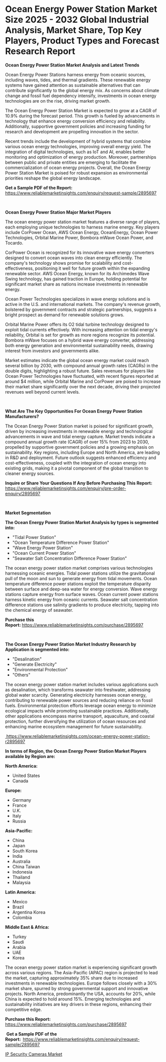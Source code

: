<p><h1>Ocean Energy Power Station Market Size 2025 - 2032 Global Industrial Analysis, Market Share, Top Key Players, Product Types and Forecast Research Report</h1></p><p><strong>Ocean Energy Power Station Market Analysis and Latest Trends</strong></p>
<p><p>Ocean Energy Power Stations harness energy from oceanic sources, including waves, tides, and thermal gradients. These renewable energy systems have gained attention as sustainable alternatives that can contribute significantly to the global energy mix. As concerns about climate change and fossil fuel dependency intensify, investments in ocean energy technologies are on the rise, driving market growth.</p><p>The Ocean Energy Power Station Market is expected to grow at a CAGR of 10.9% during the forecast period. This growth is fueled by advancements in technology that enhance energy conversion efficiency and reliability. Additionally, supportive government policies and increasing funding for research and development are propelling innovation in the sector. </p><p>Recent trends include the development of hybrid systems that combine various ocean energy technologies, improving overall energy yield. The integration of digital technologies, such as IoT and AI, enables better monitoring and optimization of energy production. Moreover, partnerships between public and private entities are emerging to facilitate the commercialization of ocean energy projects. Overall, the Ocean Energy Power Station Market is poised for robust expansion as environmental priorities reshape the global energy landscape.</p></p>
<p><strong>Get a Sample PDF of the Report:&nbsp;</strong> <a href="https://www.reliablemarketinsights.com/enquiry/request-sample/2895697?utm_campaign=3188&utm_medium=2&utm_source=Github&utm_content=ia&utm_term=15032025&utm_id=ocean-energy-power-station">https://www.reliablemarketinsights.com/enquiry/request-sample/2895697</a></p>
<p>&nbsp;</p>
<p><strong>Ocean Energy Power Station Major Market Players</strong></p>
<p><p>The ocean energy power station market features a diverse range of players, each employing unique technologies to harness marine energy. Key players include CorPower Ocean, AWS Ocean Energy, OceanEnergy, Ocean Power Technologies, Orbital Marine Power, Bombora mWave Ocean Power, and Tocardo.</p><p>CorPower Ocean is recognized for its innovative wave energy converters designed to convert ocean waves into clean energy efficiently. The company's technology shows promise for scalability and cost-effectiveness, positioning it well for future growth within the expanding renewable sector. AWS Ocean Energy, known for its Archimedes Wave Swing technology, has gained traction in Europe, holding potential for significant market share as nations increase investments in renewable energy.</p><p>Ocean Power Technologies specializes in wave energy solutions and is active in the U.S. and international markets. The company's revenue growth, bolstered by government contracts and strategic partnerships, suggests a bright prospect as demand for renewable solutions grows.</p><p>Orbital Marine Power offers its O2 tidal turbine technology designed to exploit tidal currents effectively. With increasing attention on tidal energy's reliability, Orbital is set for growth as more regions recognize its potential. Bombora mWave focuses on a hybrid wave energy converter, addressing both energy generation and environmental sustainability needs, drawing interest from investors and governments alike.</p><p>Market estimates indicate the global ocean energy market could reach several billion by 2030, with compound annual growth rates (CAGRs) in the double digits, highlighting a robust future. Sales revenues for players like Ocean Power Technologies have fluctuated, with recent figures reported at around $4 million, while Orbital Marine and CorPower are poised to increase their market share significantly over the next decade, driving their projected revenues well beyond current levels.</p></p>
<p>&nbsp;</p>
<p><strong>What Are The Key Opportunities For Ocean Energy Power Station Manufacturers?</strong></p>
<p><p>The Ocean Energy Power Station market is poised for significant growth, driven by increasing investments in renewable energy and technological advancements in wave and tidal energy capture. Market trends indicate a compound annual growth rate (CAGR) of over 15% from 2023 to 2030, propelled by supportive government policies and a growing emphasis on sustainability. Key regions, including Europe and North America, are leading in R&D and deployment. Future outlook suggests enhanced efficiency and cost-effectiveness, coupled with the integration of ocean energy into existing grids, making it a pivotal component of the global transition to cleaner energy sources.</p></p>
<p><strong>Inquire or Share Your Questions If Any Before Purchasing This Report:</strong> <a href="https://www.reliablemarketinsights.com/enquiry/pre-order-enquiry/2895697?utm_campaign=3188&utm_medium=2&utm_source=Github&utm_content=ia&utm_term=15032025&utm_id=ocean-energy-power-station">https://www.reliablemarketinsights.com/enquiry/pre-order-enquiry/2895697</a></p>
<p>&nbsp;</p>
<p><strong>Market Segmentation</strong></p>
<p><strong>The Ocean Energy Power Station Market Analysis by types is segmented into:</strong></p>
<p><ul><li>"Tidal Power Station"</li><li>"Ocean Temperature Difference Power Station"</li><li>"Wave Energy Power Station"</li><li>"Ocean Current Power Station"</li><li>"Seawater Salt Concentration Difference Power Station"</li></ul></p>
<p><p>The ocean energy power station market comprises various technologies harnessing oceanic energies. Tidal power stations utilize the gravitational pull of the moon and sun to generate energy from tidal movements. Ocean temperature difference power stations exploit the temperature disparity between surface and deep-sea water for energy conversion. Wave energy stations capture energy from surface waves. Ocean current power stations harness kinetic energy from oceanic currents. Seawater salt concentration difference stations use salinity gradients to produce electricity, tapping into the chemical energy of seawater.</p></p>
<p><strong>Purchase this Report:&nbsp;</strong><a href="https://www.reliablemarketinsights.com/purchase/2895697?utm_campaign=3188&utm_medium=2&utm_source=Github&utm_content=ia&utm_term=15032025&utm_id=ocean-energy-power-station">https://www.reliablemarketinsights.com/purchase/2895697</a></p>
<p>&nbsp;</p>
<p><strong>The Ocean Energy Power Station Market Industry Research by Application is segmented into:</strong></p>
<p><ul><li>"Desalination"</li><li>"Generate Electricity"</li><li>"Environmental Protection"</li><li>"Others"</li></ul></p>
<p><p>The ocean energy power station market includes various applications such as desalination, which transforms seawater into freshwater, addressing global water scarcity. Generating electricity harnesses ocean energy, contributing to renewable power sources and reducing reliance on fossil fuels. Environmental protection efforts leverage ocean energy to minimize ecological impacts while promoting sustainable practices. Additionally, other applications encompass marine transport, aquaculture, and coastal protection, further diversifying the utilization of ocean resources and enhancing marine ecosystem management for future sustainability.</p></p>
<p><a href="https://www.reliablemarketinsights.com/ocean-energy-power-station-r2895697?utm_campaign=3188&utm_medium=2&utm_source=Github&utm_content=ia&utm_term=15032025&utm_id=ocean-energy-power-station">&nbsp;https://www.reliablemarketinsights.com/ocean-energy-power-station-r2895697</a></p>
<p><strong>In terms of Region, the Ocean Energy Power Station Market Players available by Region are:</strong></p>
<p>
    <p> <strong> North America: </strong>
        <ul>
            <li>United States</li>
            <li>Canada</li>
        </ul>
        </p> 
    <p> <strong> Europe: </strong>
        <ul>
            <li>Germany</li>
            <li>France</li>
            <li>U.K.</li>
            <li>Italy</li>
            <li>Russia</li>
        </ul>
        </p> 
    <p> <strong> Asia-Pacific: </strong>
        <ul>
            <li>China</li>
            <li>Japan</li>
            <li>South Korea</li>
            <li>India</li>
            <li>Australia</li>
            <li>China Taiwan</li>
            <li>Indonesia</li>
            <li>Thailand</li>
            <li>Malaysia</li>
        </ul>
        </p> 
    <p> <strong> Latin America: </strong>
        <ul>
            <li>Mexico</li>
            <li>Brazil</li>
            <li>Argentina Korea</li>
            <li>Colombia</li>
        </ul>
        </p> 
    <p> <strong> Middle East & Africa: </strong>
        <ul>
            <li>Turkey</li>
            <li>Saudi</li>
            <li>Arabia</li>
            <li>UAE</li>
            <li>Korea</li>
        </ul>
    </p>
    </p>
<p><p>The ocean energy power station market is experiencing significant growth across various regions. The Asia-Pacific (APAC) region is projected to lead the market, capturing approximately 35% share due to increased investments in renewable technologies. Europe follows closely with a 30% market share, spurred by strong governmental support and innovative projects. North America, predominantly the USA, accounts for 20%, while China is expected to hold around 15%. Emerging technologies and sustainability initiatives are key drivers in these regions, enhancing their competitive edge.</p></p>
<p><strong>Purchase this Report: </strong><a href="https://www.reliablemarketinsights.com/purchase/2895697?utm_campaign=3188&utm_medium=2&utm_source=Github&utm_content=ia&utm_term=15032025&utm_id=ocean-energy-power-station">https://www.reliablemarketinsights.com/purchase/2895697</a></p>
<p>&nbsp;<strong>Get a Sample PDF of the Report:&nbsp;&nbsp;</strong><a href="https://www.reliablemarketinsights.com/enquiry/request-sample/2895697?utm_campaign=3188&utm_medium=2&utm_source=Github&utm_content=ia&utm_term=15032025&utm_id=ocean-energy-power-station">https://www.reliablemarketinsights.com/enquiry/request-sample/2895697</a></p>
<p><strong></strong></p>
<p><p><a href="https://github.com/osamhcombre/Market-Research-Report-List-1/blob/main/ip-security-cameras-market.md?utm_campaign=3188&utm_medium=2&utm_source=Github&utm_content=ia&utm_term=15032025&utm_id=ocean-energy-power-station">IP Security Cameras Market</a></p></p>